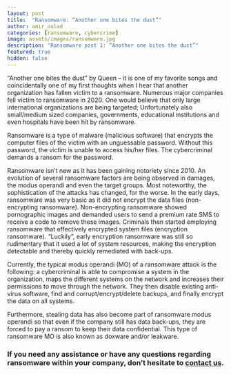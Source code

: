 ```yaml
---
layout: post
title:  "Ransomware: “Another one bites the dust”"
author: amir_oulad
categories: [ransomware, cybercrime]
image: assets/images/ransomware.jpg
description: "Ransomware post 1: “Another one bites the dust”"
featured: true
hidden: false
---
```


“Another one bites the dust” by Queen – it is one of my favorite songs and coincidentally one of my first thoughts when I hear that another organization has fallen victim to a ransomware. Numerous major companies fell victim to ransomware in 2020. One would believe that only large international organizations are being targeted; Unfortunately also small/medium sized companies, governments, educational institutions and even hospitals have been hit by ransomware. 

Ransomware is a type of malware (malicious software) that encrypts the computer files of the victim with an unguessable password. Without this password, the victim is unable to access his/her files. The cybercriminal demands a ransom for the password. 

Ransomware isn’t new as it has been gaining notoriety since 2010. An evolution of several ransomware factors are being observed in damages, the modus operandi and even the target groups. Most noteworthy, the sophistication of the attacks has changed, for the worse. In the early days, ransomware was very basic as it did not encrypt the data files (non-encrypting ransomware). Non-encrypting ransomware showed pornographic images and demanded users to send a premium rate SMS to receive a code to remove these images. Criminals then started employing ransomware that effectively encrypted system files (encryption ransomware).  “Luckily”, early encryption ransomware was still so rudimentary that it used a lot of system resources, making the encryption detectable and thereby quickly remediated with back-ups.  

Currently, the typical modus operandi (MO) of a ransomware attack is the following: a cybercriminal is able to compromise a system in the organization, maps the different systems on the network and increases their permissions to move through the network. They then disable existing anti-virus software, find and corrupt/encrypt/delete backups, and finally encrypt the data on all systems. 

Furthermore, stealing data has also become part of ransomware modus operandi so that even if the company still has data back-ups, they are forced to pay a ransom to keep their data confidential. This type of ransomware MO is also known as doxware and/or leakware.

### If you need any assistance or have any questions regarding ransomware within your company, don’t hesitate to [contact us](https://www.ordina.be/diensten/security-and-privacy/).
